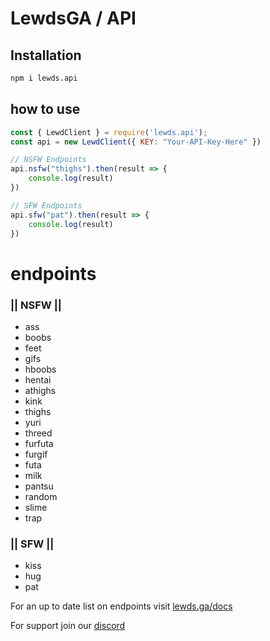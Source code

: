 # LewdsGA / API
## Installation
```bash
npm i lewds.api
```
## how to use
```js
const { LewdClient } = require('lewds.api');
const api = new LewdClient({ KEY: "Your-API-Key-Here" })

// NSFW Endpoints
api.nsfw("thighs").then(result => {
    console.log(result)
})

// SFW Endpoints
api.sfw("pat").then(result => {
    console.log(result)
})

```

# endpoints

### || NSFW  ||

- ass 
- boobs 
- feet 
- gifs 
- hboobs 
- hentai 
- athighs
- kink 
- thighs 
- yuri
- threed
- furfuta
- furgif
- futa
- milk
- pantsu
- random
- slime
- trap

### || SFW  ||

- kiss
- hug
- pat

For an up to date list on endpoints visit [lewds.ga/docs](https://lewds.ga/docs)

For support join our [discord](https://discord.gg/invite/8SKspRB)
